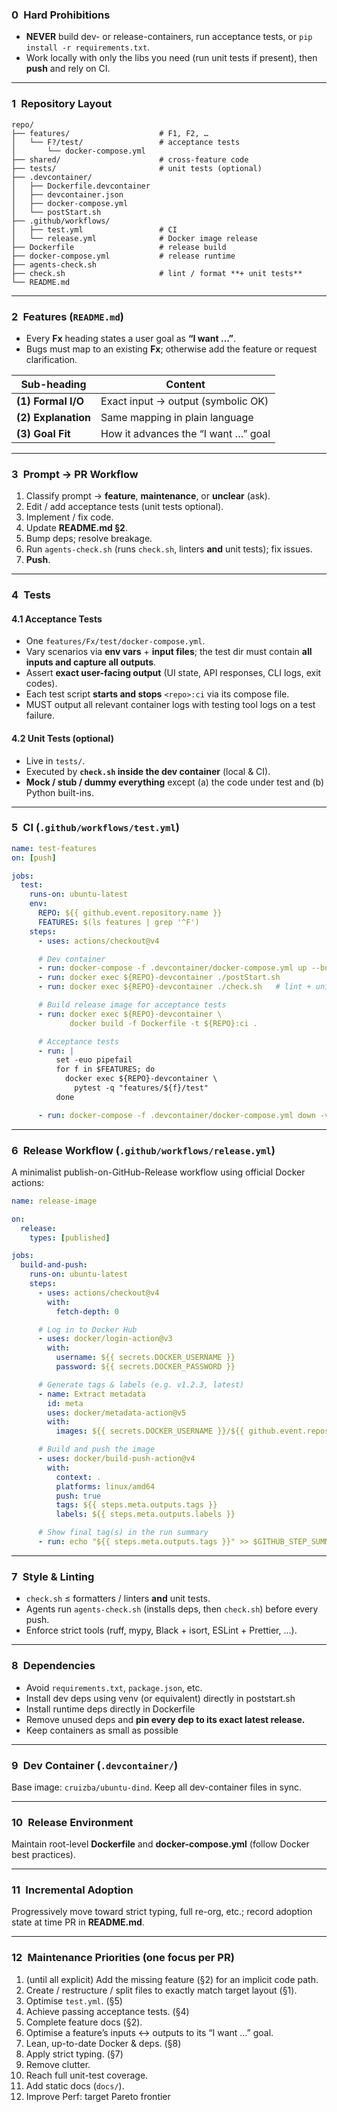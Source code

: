 ### 0 Hard Prohibitions

* **NEVER** build dev- or release-containers, run acceptance tests, or `pip install -r requirements.txt`.
* Work locally with only the libs you need (run unit tests if present), then **push** and rely on CI.

---

### 1 Repository Layout

```text
repo/
├── features/                    # F1, F2, …
│   └── F?/test/                 # acceptance tests
│       └── docker-compose.yml
├── shared/                      # cross-feature code
├── tests/                       # unit tests (optional)
├── .devcontainer/
│   ├── Dockerfile.devcontainer
│   ├── devcontainer.json
│   ├── docker-compose.yml
│   └── postStart.sh
├── .github/workflows/
│   ├── test.yml                 # CI
│   └── release.yml              # Docker image release
├── Dockerfile                   # release build
├── docker-compose.yml           # release runtime
├── agents-check.sh
├── check.sh                     # lint / format **+ unit tests**
└── README.md
```

---

### 2 Features (`README.md`)

* Every **Fx** heading states a user goal as **“I want …”**.
* Bugs must map to an existing **Fx**; otherwise add the feature or request clarification.

| Sub-heading         | Content                             |
| ------------------- | ----------------------------------- |
| **(1) Formal I/O**  | Exact input → output (symbolic OK)  |
| **(2) Explanation** | Same mapping in plain language      |
| **(3) Goal Fit**    | How it advances the “I want …” goal |

---

### 3 Prompt → PR Workflow

1. Classify prompt → **feature**, **maintenance**, or **unclear** (ask).
2. Edit / add acceptance tests (unit tests optional).
3. Implement / fix code.
4. Update **README.md §2**.
5. Bump deps; resolve breakage.
6. Run `agents-check.sh` (runs `check.sh`, linters **and** unit tests); fix issues.
7. **Push**.

---

### 4 Tests

#### 4.1 Acceptance Tests

* One `features/Fx/test/docker-compose.yml`.
* Vary scenarios via **env vars** + **input files**; the test dir must contain **all inputs and capture all outputs**.
* Assert **exact user-facing output** (UI state, API responses, CLI logs, exit codes).
* Each test script **starts and stops** `<repo>:ci` via its compose file.
* MUST output all relevant container logs with testing tool logs on a test failure.

#### 4.2 Unit Tests (optional)

* Live in `tests/`.
* Executed by **`check.sh` inside the dev container** (local & CI).
* **Mock / stub / dummy everything** except (a) the code under test and (b) Python built-ins.

---

### 5 CI (`.github/workflows/test.yml`)

```yaml
name: test-features
on: [push]

jobs:
  test:
    runs-on: ubuntu-latest
    env:
      REPO: ${{ github.event.repository.name }}
      FEATURES: $(ls features | grep '^F')
    steps:
      - uses: actions/checkout@v4

      # Dev container
      - run: docker-compose -f .devcontainer/docker-compose.yml up --build -d
      - run: docker exec ${REPO}-devcontainer ./postStart.sh
      - run: docker exec ${REPO}-devcontainer ./check.sh   # lint + unit tests

      # Build release image for acceptance tests
      - run: docker exec ${REPO}-devcontainer \
             docker build -f Dockerfile -t ${REPO}:ci .

      # Acceptance tests
      - run: |
          set -euo pipefail
          for f in $FEATURES; do
            docker exec ${REPO}-devcontainer \
              pytest -q "features/${f}/test"
          done

      - run: docker-compose -f .devcontainer/docker-compose.yml down -v
```

---

### 6 Release Workflow (`.github/workflows/release.yml`)

A minimalist publish-on-GitHub-Release workflow using official Docker actions:

```yaml
name: release-image

on:
  release:
    types: [published]

jobs:
  build-and-push:
    runs-on: ubuntu-latest
    steps:
      - uses: actions/checkout@v4
        with:
          fetch-depth: 0

      # Log in to Docker Hub
      - uses: docker/login-action@v3
        with:
          username: ${{ secrets.DOCKER_USERNAME }}
          password: ${{ secrets.DOCKER_PASSWORD }}

      # Generate tags & labels (e.g. v1.2.3, latest)
      - name: Extract metadata
        id: meta
        uses: docker/metadata-action@v5
        with:
          images: ${{ secrets.DOCKER_USERNAME }}/${{ github.event.repository.name }}

      # Build and push the image
      - uses: docker/build-push-action@v4
        with:
          context: .
          platforms: linux/amd64
          push: true
          tags: ${{ steps.meta.outputs.tags }}
          labels: ${{ steps.meta.outputs.labels }}

      # Show final tag(s) in the run summary
      - run: echo "${{ steps.meta.outputs.tags }}" >> $GITHUB_STEP_SUMMARY
```

---

### 7 Style & Linting

* `check.sh` ≤ formatters / linters **and** unit tests.
* Agents run `agents-check.sh` (installs deps, then `check.sh`) before every push.
* Enforce strict tools (ruff, mypy, Black + isort, ESLint + Prettier, …).

---

### 8 Dependencies

* Avoid `requirements.txt`, `package.json`, etc.
* Install dev deps using venv (or equivalent) directly in poststart.sh
* Install runtime deps directly in Dockerfile
* Remove unused deps and **pin every dep to its exact latest release.**
* Keep containers as small as possible

---

### 9 Dev Container (`.devcontainer/`)

Base image: `cruizba/ubuntu-dind`. Keep all dev-container files in sync.

---

### 10 Release Environment

Maintain root-level **Dockerfile** and **docker-compose.yml** (follow Docker best practices).

---

### 11 Incremental Adoption

Progressively move toward strict typing, full re-org, etc.; record adoption state at time PR in **README.md**.

---

### 12 Maintenance Priorities (one focus per PR)

1. (until all explicit) Add the missing feature (§2) for an implicit code path. 
2. Create / restructure / split files to exactly match target layout (§1).
3. Optimise `test.yml`. (§5)
4. Achieve passing acceptance tests. (§4)
5. Complete feature docs (§2).
6. Optimise a feature’s inputs ↔ outputs to its “I want …” goal.
7. Lean, up-to-date Docker & deps. (§8)
8. Apply strict typing. (§7)
9. Remove clutter.
10. Reach full unit-test coverage.
11. Add static docs (`docs/`).
12. Improve Perf: target Pareto frontier
    
